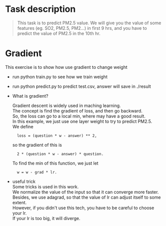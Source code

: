 # Task description
> This task is to predict PM2.5 value. We will give you the value of some features
    (eg. SO2, PM2.5, PM2...) in first 9 hrs, and you have to predict the value of 
    PM2.5 in the 10th hr.

# Gradient
This exercise is to show how use gradient to change weight
* run python train.py to see how we train weight
* run python predict.py to predict test.csv, answer will save in ./result

* What is gradient?

    Gradient descent is widely used in maching learning.  
    The concept is find the gradient of loss, and then go backward.  
    So, the loss can go to a local min, where may have a good result.  
    In this example, we just use one layer weight to try to predict PM2.5.  
    We define   
    
        loss = (question * w - answer) ** 2, 
    so the gradient of this is   
    
        2 * (question * w - answer) * question. 
    To find the min of this function, we just let   
    
        w = w - grad * lr.
* useful trick   
    Some tricks is used in this work.  
    We normalize the value of the input so that it can converge more faster.  
    Besides, we use adagrad, so that the value of lr can adjust itself to some extent.   
    However, if you didn't use this tech, you have to be careful to choose your lr.   
    If your lr is too big, it will diverge.  
